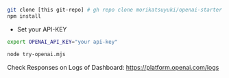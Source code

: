 ```sh
git clone [this git-repo] # gh repo clone morikatsuyuki/openai-starter
npm install
```
- Set your API-KEY
```sh
export OPENAI_API_KEY="your api-key"
``` 
```sh
node try-openai.mjs
```
Check Responses on Logs of Dashboard: https://platform.openai.com/logs
